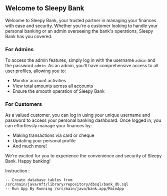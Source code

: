 ## Welcome to Sleepy Bank

Welcome to Sleepy Bank, your trusted partner in managing your finances with ease and security. Whether you're a customer looking to handle your personal banking or an admin overseeing the bank's operations, Sleepy Bank has you covered.

### For Admins
To access the admin features, simply log in with the username `admin` and the password `admin`. As an admin, you'll have comprehensive access to all user profiles, allowing you to:
- Monitor account activities
- View total amounts across all accounts
- Ensure the smooth operation of Sleepy Bank

### For Customers
As a valued customer, you can log in using your unique username and password to access your personal banking dashboard. Once logged in, you can effortlessly manage your finances by:
- Making transactions via card or cheque
- Updating your personal profile
- And much more!

We're excited for you to experience the convenience and security of Sleepy Bank. Happy banking!

Instruction : 

    -- Create database tables from /src/main/java/mft/library/repository/dbsql/bank_db.sql
    -- Run App By Running /src/main/java/bank.app/MainApp

